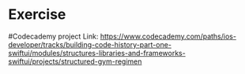 # Exercise
#Codecademy project
Link: https://www.codecademy.com/paths/ios-developer/tracks/building-code-history-part-one-swiftui/modules/structures-libraries-and-frameworks-swiftui/projects/structured-gym-regimen
